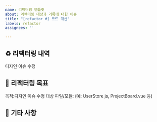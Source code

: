 ```yaml
---
name: 리펙터링 템플릿
about: 리펙터링 대상과 기록에 대한 이슈
title: "[refactor #] 코드 개선"
labels: refactor
assignees: ''

---
```


## ♻️ 리팩터링 내역
디자인 이슈 수정

## 🎯 리팩터링 목표
목적:디자인 이슈 수정
대상 파일/모듈: (예: UserStore.js, ProjectBoard.vue 등)

## 📝 기타 사항

